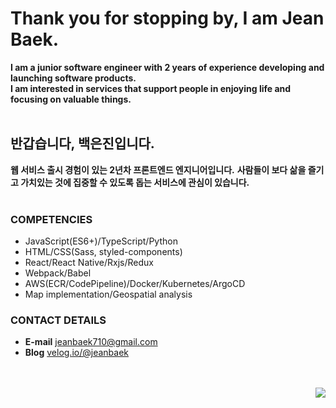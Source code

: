 # Thank you for stopping by, I am Jean Baek. 
**I am a junior software engineer with 2 years of experience developing and launching software products.** 
<br />
**I am interested in services that support people in enjoying life and focusing on valuable things.**
<br />
<br />
## 반갑습니다, 백은진입니다. 
**웹 서비스 출시 경험이 있는 2년차 프론트엔드 엔지니어입니다.**
**사람들이 보다 삶을 즐기고 가치있는 것에 집중할 수 있도록 돕는 서비스에 관심이 있습니다.**
<br />
<br />

### COMPETENCIES
- JavaScript(ES6+)/TypeScript/Python
- HTML/CSS(Sass, styled-components)
- React/React Native/Rxjs/Redux
- Webpack/Babel
- AWS(ECR/CodePipeline)/Docker/Kubernetes/ArgoCD
- Map implementation/Geospatial analysis

### CONTACT DETAILS
* **E-mail** jeanbaek710@gmail.com
* **Blog** [velog.io/@jeanbaek](https://velog.io/@jeanbaek)

<br />
<br />

<div align="right"><a href="https://hits.seeyoufarm.com"><img src="https://hits.seeyoufarm.com/api/count/incr/badge.svg?url=https%3A%2F%2Fgithub.com%2FJeanBaek&count_bg=%2379C83D&title_bg=%23555555&icon=&icon_color=%23E7E7E7&title=hits&edge_flat=false"/></a></div>
